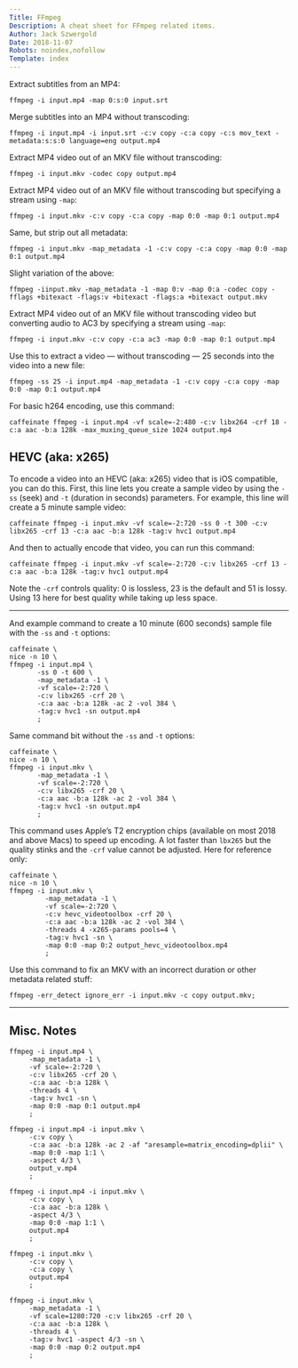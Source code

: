 ```yaml
---
Title: FFmpeg
Description: A cheat sheet for FFmpeg related items.
Author: Jack Szwergold
Date: 2018-11-07
Robots: noindex,nofollow
Template: index
---
```


Extract subtitles from an MP4:

    ffmpeg -i input.mp4 -map 0:s:0 input.srt

Merge subtitles into an MP4 without transcoding:

    ffmpeg -i input.mp4 -i input.srt -c:v copy -c:a copy -c:s mov_text -metadata:s:s:0 language=eng output.mp4

Extract MP4 video out of an MKV file without transcoding:

    ffmpeg -i input.mkv -codec copy output.mp4

Extract MP4 video out of an MKV file without transcoding but specifying a stream using `-map`:

    ffmpeg -i input.mkv -c:v copy -c:a copy -map 0:0 -map 0:1 output.mp4

Same, but strip out all metadata:

    ffmpeg -i input.mkv -map_metadata -1 -c:v copy -c:a copy -map 0:0 -map 0:1 output.mp4

Slight variation of the above:

    ffmpeg -iinput.mkv -map_metadata -1 -map 0:v -map 0:a -codec copy -fflags +bitexact -flags:v +bitexact -flags:a +bitexact output.mkv

Extract MP4 video out of an MKV file without transcoding video but converting audio to AC3 by specifying a stream using `-map`:

    ffmpeg -i input.mkv -c:v copy -c:a ac3 -map 0:0 -map 0:1 output.mp4

Use this to extract a video — without transcoding — 25 seconds into the video into a new file:

    ffmpeg -ss 25 -i input.mp4 -map_metadata -1 -c:v copy -c:a copy -map 0:0 -map 0:1 output.mp4

For basic h264 encoding, use this command:

	caffeinate ffmpeg -i input.mp4 -vf scale=-2:480 -c:v libx264 -crf 18 -c:a aac -b:a 128k -max_muxing_queue_size 1024 output.mp4

## HEVC (aka: x265)

To encode a video into an HEVC (aka: x265) video that is iOS compatible, you can do this. First, this line lets you create a sample video by using the `-ss` (seek) and `-t` (duration in seconds) parameters. For example, this line will create a 5 minute sample video:

    caffeinate ffmpeg -i input.mkv -vf scale=-2:720 -ss 0 -t 300 -c:v libx265 -crf 13 -c:a aac -b:a 128k -tag:v hvc1 output.mp4

And then to actually encode that video, you can run this command:

    caffeinate ffmpeg -i input.mkv -vf scale=-2:720 -c:v libx265 -crf 13 -c:a aac -b:a 128k -tag:v hvc1 output.mp4

Note the `-crf` controls quality: 0 is lossless, 23 is the default and 51 is lossy. Using 13 here for best quality while taking up less space.

***

And example command to create a 10 minute (600 seconds) sample file with the `-ss` and `-t` options:

	caffeinate \
	nice -n 10 \
	ffmpeg -i input.mp4 \
	       -ss 0 -t 600 \
	       -map_metadata -1 \
	       -vf scale=-2:720 \
	       -c:v libx265 -crf 20 \
	       -c:a aac -b:a 128k -ac 2 -vol 384 \
	       -tag:v hvc1 -sn output.mp4
	       ;

Same command bit without the `-ss` and `-t` options:

	caffeinate \
	nice -n 10 \
	ffmpeg -i input.mkv \
	       -map_metadata -1 \
	       -vf scale=-2:720 \
	       -c:v libx265 -crf 20 \
	       -c:a aac -b:a 128k -ac 2 -vol 384 \
	       -tag:v hvc1 -sn output.mp4
	       ;

This command uses Apple’s T2 encryption chips (available on most 2018 and above Macs) to speed up encoding. A lot faster than `lbx265` but the quality stinks and the `-crf` value cannot be adjusted. Here for reference only:

	caffeinate \
	nice -n 10 \
	ffmpeg -i input.mkv \
			 -map_metadata -1 \
			 -vf scale=-2:720 \
			 -c:v hevc_videotoolbox -crf 20 \
			 -c:a aac -b:a 128k -ac 2 -vol 384 \
			 -threads 4 -x265-params pools=4 \
			 -tag:v hvc1 -sn \
			 -map 0:0 -map 0:2 output_hevc_videotoolbox.mp4
			 ;

Use this command to fix an MKV with an incorrect duration or other metadata related stuff:

    ffmpeg -err_detect ignore_err -i input.mkv -c copy output.mkv;

***

## Misc. Notes

	ffmpeg -i input.mp4 \
	     -map_metadata -1 \
	     -vf scale=-2:720 \
	     -c:v libx265 -crf 20 \
	     -c:a aac -b:a 128k \
	     -threads 4 \
	     -tag:v hvc1 -sn \
	     -map 0:0 -map 0:1 output.mp4
	     ;

	ffmpeg -i input.mp4 -i input.mkv \
	     -c:v copy \
	     -c:a aac -b:a 128k -ac 2 -af "aresample=matrix_encoding=dplii" \
	     -map 0:0 -map 1:1 \
	     -aspect 4/3 \
	     output_v.mp4
	     ;

	ffmpeg -i input.mp4 -i input.mkv \
	     -c:v copy \
	     -c:a aac -b:a 128k \
	     -aspect 4/3 \
	     -map 0:0 -map 1:1 \
	     output.mp4
	     ;

	ffmpeg -i input.mkv \
	     -c:v copy \
	     -c:a copy \
	     output.mp4
	     ;

	ffmpeg -i input.mkv \
	     -map_metadata -1 \
	     -vf scale=1280:720 -c:v libx265 -crf 20 \
	     -c:a aac -b:a 128k \
	     -threads 4 \
	     -tag:v hvc1 -aspect 4/3 -sn \
	     -map 0:0 -map 0:2 output.mp4
	     ;
